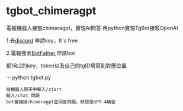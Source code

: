 # tgbot_chimeragpt
電報機器人接駁chimeragpt，實現AI問答
用python實現TgBot接駁OpenAI

1.去[discord](https://discord.gg/pXDPB7T3) 申請key，It`s free


2.電報搜索[BotFather](https://t.me/BotFather),申請bot


把1和2的key，token以及自己的tgID填寫到對應位置


···
python tgbot.py
```
在機器人聊天中輸入/start
輸入/chat 問題
bot會鏈接chimeragpt並回答問題，默認是GPT-4模型











